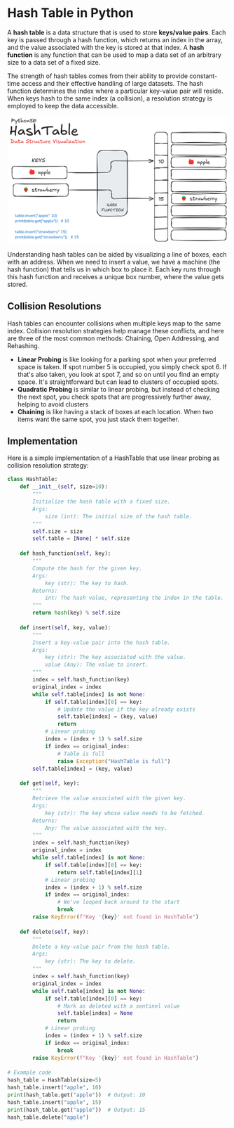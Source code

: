 # Hash Table in Python

A **hash table** is a data structure that is used to store **keys/value pairs**. Each key is passed through a hash function, which returns an index in the array, and the value associated with the key is stored at that index. A **hash function** is any function that can be used to map a data set of an arbitrary size to a data set of a fixed size.

The strength of hash tables comes from their ability to provide constant-time access and their effective handling of large datasets. The hash function determines the index where a particular key-value pair will reside. When keys hash to the same index (a collision), a resolution strategy is employed to keep the data accessible.

![Hash Table - visual representation](/DataStructures/HashTable/res/hash_table_visualization.png)


Understanding hash tables can be aided by visualizing a line of boxes, each with an address. When we need to insert a value, we have a machine (the hash function) that tells us in which box to place it. Each key runs through this hash function and receives a unique box number, where the value gets stored.

## Collision Resolutions
Hash tables can encounter collisions when multiple keys map to the same index. Collision resolution strategies help manage these conflicts, and here are three of the most common methods: Chaining, Open Addressing, and Rehashing.

- **Linear Probing** is like looking for a parking spot when your preferred space is taken. If spot number 5 is occupied, you simply check spot 6. If that's also taken, you look at spot 7, and so on until you find an empty space. It's straightforward but can lead to clusters of occupied spots.
- **Quadratic Probing**  is similar to linear probing, but instead of checking the next spot, you check spots that are progressively further away, helping to avoid clusters
- **Chaining** is like having a stack of boxes at each location. When two items want the same spot, you just stack them together.


## Implementation
Here is a simple implementation of a HashTable that use linear probing as collision resolution strategy:

```python
class HashTable:
    def __init__(self, size=10):
        """
        Initialize the hash table with a fixed size.
        Args:
            size (int): The initial size of the hash table.
        """
        self.size = size
        self.table = [None] * self.size
        
    def hash_function(self, key):
        """
        Compute the hash for the given key.
        Args:
            key (str): The key to hash.
        Returns:
            int: The hash value, representing the index in the table.
        """
        return hash(key) % self.size
    
    def insert(self, key, value):
        """
        Insert a key-value pair into the hash table.
        Args:
            key (str): The key associated with the value.
            value (Any): The value to insert.
        """
        index = self.hash_function(key)
        original_index = index
        while self.table[index] is not None:
            if self.table[index][0] == key:
                # Update the value if the key already exists
                self.table[index] = (key, value)
                return
            # Linear probing
            index = (index + 1) % self.size
            if index == original_index:
                # Table is full
                raise Exception("HashTable is full")
        self.table[index] = (key, value)

    def get(self, key):
        """
        Retrieve the value associated with the given key.
        Args:
            key (str): The key whose value needs to be fetched.
        Returns:
            Any: The value associated with the key.
        """
        index = self.hash_function(key)
        original_index = index
        while self.table[index] is not None:
            if self.table[index][0] == key:
                return self.table[index][1]
            # Linear probing
            index = (index + 1) % self.size
            if index == original_index:
                # We've looped back around to the start
                break
        raise KeyError(f"Key '{key}' not found in HashTable")
    
    def delete(self, key):
        """
        Delete a key-value pair from the hash table.
        Args:
            key (str): The key to delete.
        """
        index = self.hash_function(key)
        original_index = index
        while self.table[index] is not None:
            if self.table[index][0] == key:
                # Mark as deleted with a sentinel value
                self.table[index] = None
                return
            # Linear probing
            index = (index + 1) % self.size
            if index == original_index:
                break
        raise KeyError(f"Key '{key}' not found in HashTable")
    
# Example code
hash_table = HashTable(size=5)
hash_table.insert("apple", 10)
print(hash_table.get("apple"))  # Output: 10
hash_table.insert("apple", 15)
print(hash_table.get("apple"))  # Output: 15
hash_table.delete("apple")
```